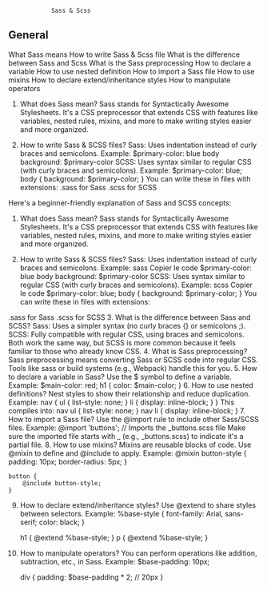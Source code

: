                 Sass & Scss
## General
What Sass means
How to write Sass & Scss file
What is the difference between Sass and Scss
What is the Sass preprocessing
How to declare a variable
How to use nested definition
How to import a Sass file
How to use mixins
How to declare extend/inheritance styles
How to manipulate operators

1. What does Sass mean?
Sass stands for Syntactically Awesome Stylesheets. It's a CSS preprocessor that extends CSS with features like variables, nested rules, mixins, and more to make writing styles easier and more organized.

2. How to write Sass & SCSS files?
    Sass: Uses indentation instead of curly braces and semicolons.
    Example:
    $primary-color: blue
    body
        background: $primary-color
    SCSS: Uses syntax similar to regular CSS (with curly braces and semicolons).
    Example:
        $primary-color: blue;
    body {
        background: $primary-color;
    }
You can write these in files with extensions:
    .sass for Sass
    .scss for SCSS

Here's a beginner-friendly explanation of Sass and SCSS concepts:

1. What does Sass mean?
Sass stands for Syntactically Awesome Stylesheets. It's a CSS preprocessor that extends CSS with features like variables, nested rules, mixins, and more to make writing styles easier and more organized.

2. How to write Sass & SCSS files?
Sass: Uses indentation instead of curly braces and semicolons.
Example:
sass
Copier le code
$primary-color: blue
body
  background: $primary-color
SCSS: Uses syntax similar to regular CSS (with curly braces and semicolons).
Example:
scss
Copier le code
$primary-color: blue;
body {
  background: $primary-color;
}
You can write these in files with extensions:

.sass for Sass
.scss for SCSS
3. What is the difference between Sass and SCSS?
    Sass: Uses a simpler syntax (no curly braces {} or semicolons ;).
    SCSS: Fully compatible with regular CSS, using braces and semicolons. Both work the same way, but SCSS is more common because it feels familiar to those who already know CSS.
4. What is Sass preprocessing?
    Sass preprocessing means converting Sass or SCSS code into regular CSS. Tools like sass or build systems (e.g., Webpack) handle this for you.
5. How to declare a variable in Sass?
    Use the $ symbol to define a variable.
    Example:
    $main-color: red;
    h1 {
      color: $main-color;
    }
6. How to use nested definitions?
    Nest styles to show their relationship and reduce duplication.
    Example:
    nav {
       ul {
        list-style: none;
        }
       li {
        display: inline-block;
          }
        }
    This compiles into:
    nav ul {
        list-style: none;
    }
    nav li {
        display: inline-block;
    }
7. How to import a Sass file?
    Use the @import rule to include other Sass/SCSS files.
    Example:
    @import 'buttons'; // Imports the _buttons.scss file
    Make sure the imported file starts with _ (e.g., _buttons.scss) to indicate it's a partial file.
8. How to use mixins?
    Mixins are reusable blocks of code. Use @mixin to define and @include to apply.
    Example:
    @mixin button-style {
        padding: 10px;
        border-radius: 5px;
    }

    button {
        @include button-style;
    }
9. How to declare extend/inheritance styles?
    Use @extend to share styles between selectors.
    Example:
    %base-style {
       font-family: Arial, sans-serif;
       color: black;
    }

    h1 {
        @extend %base-style;
    }
    p {
        @extend %base-style;
    }
10. How to manipulate operators?
    You can perform operations like addition, subtraction, etc., in Sass.
    Example:
    $base-padding: 10px;

    div {
        padding: $base-padding * 2; // 20px
    }
